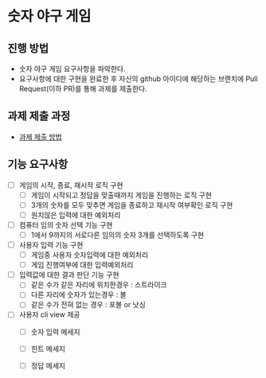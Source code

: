 # 숫자 야구 게임
## 진행 방법
* 숫자 야구 게임 요구사항을 파악한다.
* 요구사항에 대한 구현을 완료한 후 자신의 github 아이디에 해당하는 브랜치에 Pull Request(이하 PR)를 통해 과제를 제출한다.

## 과제 제출 과정
* [과제 제출 방법](https://github.com/next-step/nextstep-docs/tree/master/precourse)

## 기능 요구사항

- [ ] 게임의 시작, 종료, 재시작 로직 구현
  - [ ] 게임이 시작되고 정답을 맞출때까지 게임을 진행하는 로직 구현
  - [ ] 3개의 숫자를 모두 맞추면 게임을 종료하고 재시작 여부확인 로직 구현
  - [ ] 원치않은 입력에 대한 예외처리
- [ ] 컴퓨터 임의 숫자 선택 기능 구현
  - [ ] 1에서 9까지의 서로다른 임의의 숫자 3개를 선택하도록 구현
- [ ] 사용자 입력 기능 구현
  - [ ] 게임중 사용자 숫자입력에 대한 예외처리
  - [ ] 게임 진행여부에 대한 입력예외처리
- [ ] 입력값에 대한 결과 판단 기능 구현
  - [ ] 같은 수가 같은 자리에 위치한경우 : 스트라이크
  - [ ] 다른 자리에 숫자가 있는경우 : 볼
  - [ ] 같은 수가 전혀 없는 경우 : 포볼 or 낫싱
- [ ] 사용자 cli view 제공
  - [ ] 숫자 입력 메세지
  - [ ] 힌트 메세지
  - [ ] 정답 메세지

